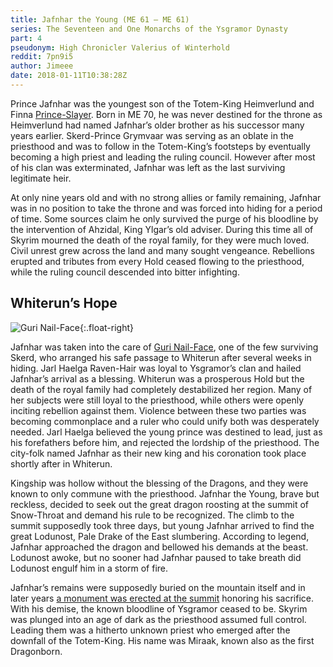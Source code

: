 ```yaml
---
title: Jafnhar the Young (ME 61 — ME 61)
series: The Seventeen and One Monarchs of the Ysgramor Dynasty
part: 4
pseudonym: High Chronicler Valerius of Winterhold
reddit: 7pn9i5
author: Jimeee
date: 2018-01-11T10:38:28Z
---
```


Prince Jafnhar was the youngest son of the Totem-King Heimverlund and Finna
[Prince-Slayer][0]. Born in ME 70, he was never destined for the throne as
Heimverlund had named Jafnhar’s older brother as his successor many years
earlier. Skerd-Prince Grymvaar was serving as an oblate in the priesthood and
was to follow in the Totem-King’s footsteps by eventually becoming a high priest
and leading the ruling council. However after most of his clan was exterminated,
Jafnhar was left as the last surviving legitimate heir.

At only nine years old and with no strong allies or family remaining, Jafnhar
was in no position to take the throne and was forced into hiding for a period of
time. Some sources claim he only survived the purge of his bloodline by the
intervention of Ahzidal, King Ylgar’s old adviser. During this time all of
Skyrim mourned the death of the royal family, for they were much loved. Civil
unrest grew across the land and many sought vengeance. Rebellions erupted and
tributes from every Hold ceased flowing to the priesthood, while the ruling
council descended into bitter infighting.

## Whiterun’s Hope

![Guri Nail-Face][1]{:.float-right}

Jafnhar was taken into the care of [Guri Nail-Face][1], one of the few surviving
Skerd, who arranged his safe passage to Whiterun after several weeks in hiding.
Jarl Haelga Raven-Hair was loyal to Ysgramor’s clan and hailed Jafnhar’s arrival
as a blessing. Whiterun was a prosperous Hold but the death of the royal family
had completely destabilized her region. Many of her subjects were still loyal to
the priesthood, while others were openly inciting rebellion against them.
Violence between these two parties was becoming commonplace and a ruler who
could unify both was desperately needed. Jarl Haelga believed the young prince
was destined to lead, just as his forefathers before him, and rejected the
lordship of the priesthood. The city-folk named Jafnhar as their new king and
his coronation took place shortly after in Whiterun.

Kingship was hollow without the blessing of the Dragons, and they were known to
only commune with the priesthood. Jafnhar the Young, brave but reckless, decided
to seek out the great dragon roosting at the summit of Snow-Throat and demand
his rule to be recognized. The climb to the summit supposedly took three days,
but young Jafnhar arrived to find the great Lodunost, Pale Drake of the East
slumbering. According to legend, Jafnhar approached the dragon and bellowed his
demands at the beast. Lodunost awoke, but no sooner had Jafnhar paused to take
breath did Lodunost engulf him in a storm of fire.

Jafnhar’s remains were supposedly buried on the mountain itself and in later
years [a monument was erected at the summit][2] honoring his sacrifice. With his
demise, the known bloodline of Ysgramor ceased to be. Skyrim was plunged into an
age of dark as the priesthood assumed full control. Leading them was a hitherto
unknown priest who emerged after the downfall of the Totem-King. His name was
Miraak, known also as the first Dragonborn.

[0]: https://en.uesp.net/wiki/Lore:Fall_of_the_Snow_Prince
[1]: ./7pn9i5/pge-guri-nail-face.jpg
[2]: https://en.uesp.net/wiki/Skyrim:Fire_Breath
